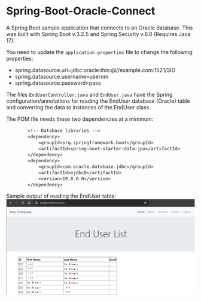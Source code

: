 # Spring-Boot-Oracle-Connect
A Spring Boot sample application that connects to an Oracle database.
This was built with Spring Boot v.3.2.5 and Spring Security v.6.0 (Requires Java 17).

You need to update the `application.properties` file to change the following properties:
- spring.datasource.url=jdbc:oracle:thin:@//example.com:1521/SID
- spring.datasource.username=usernm
- spring.datasource.password=pass

The files `EndUserController.java` and `EndUser.java` have the Spring configuration/annotations for reading the EndUser database (Oracle) table and converting the data to instances of the EndUser class.

The POM file needs these two dependencies at a minimum:
```
		<!-- Database libraries -->
		<dependency>
			<groupId>org.springframework.boot</groupId>
			<artifactId>spring-boot-starter-data-jpa</artifactId>
		</dependency>
		<dependency>
			<groupId>com.oracle.database.jdbc</groupId>
			<artifactId>ojdbc8</artifactId>
			<version>19.8.0.0</version>
		</dependency>
```



Sample output of reading the EndUser table:
![Sample output of reading the EndUser table](enduserlist.png)

